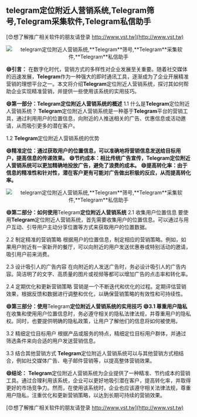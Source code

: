 ## **telegram定位附近人营销系统,**Telegram**筛号,**Telegram**采集软件,**Telegram**私信助手**

[😍想了解推广相关软件的朋友请登录 http://www.vst.tw](http://www.vst.tw)

 <center><img src="https://vst.tw/MP4/tuiguang/png/4.png" alt="telegram定位附近人营销系统,**Telegram**筛号,**Telegram**采集软件,**Telegram**私信助手"></center>

**😄引言：**
在数字化时代，营销方式的多样性对企业发展至关重要。随着社交媒体的迅速发展，**Telegram**作为一种强大的即时通讯工具，逐渐成为了企业开展精准营销的理想平台之一。本文将介绍**Telegram**定位附近人营销系统，探讨其如何帮助企业实现精准营销，并提供一些使用该系统的实用技巧。

**😄第一部分：**Telegram**定位附近人营销系统的概述**
1.1 什么是**Telegram**定位附近人营销系统？
**Telegram**定位附近人营销系统是一种基于**Telegram**平台的营销工具，通过利用用户的位置信息，向附近的人推送相关的广告、优惠信息或活动邀请，从而吸引更多的潜在客户。

1.2 **Telegram**定位附近人营销系统的优势

**😄精准定位：通过获取用户的位置信息，可以准确地将营销信息发送给目标用户，提高信息的传递效果。**
**😄节约成本：相比传统广告宣传，**Telegram**定位附近人营销系统可以更加精确地投放广告，避免了浪费的成本。**
**😄提高转化率：由于信息的精准性和针对性，潜在客户更有可能对广告做出积极的反应，从而提高转化率。**

 <center><img src="https://vst.tw/MP4/tuiguang/png/1.png" alt="telegram定位附近人营销系统,**Telegram**筛号,**Telegram**采集软件,**Telegram**私信助手"></center>

**😄第二部分：如何使用**Telegram**定位附近人营销系统**
2.1 收集用户位置信息
要使用**Telegram**定位附近人营销系统，首先需要收集用户的位置信息。可以通过与用户互动、引导用户主动分享位置等方式来获取用户的位置数据。

2.2 制定精准的营销策略
根据用户的位置信息，制定相应的营销策略。例如，如果用户附近有一家新开的餐厅，可以向附近的用户发送优惠券或特别活动的邀请，吸引用户前来消费。

2.3 设计吸引人的广告内容
在向附近的人发送广告时，务必设计吸引人的广告内容。简洁明了的文字、高质量的图片或视频等都可以增加广告的点击率和转化率。

2.4 定期优化和更新营销策略
营销是一个不断迭代和优化的过程。定期评估营销效果，根据反馈和数据进行调整和优化，以确保营销策略的有效性和可持续性。

**😄第三部分：使用**Telegram**定位附近人营销系统的实用技巧**
**😄3.1 尊重用户隐私**
在收集和使用用户位置信息时，务必遵守相关的隐私法律法规，并尊重用户的隐私权。同时，也要提供明确的隐私政策，让用户了解他们的信息将如何被使用。

3.2 精细定位目标用户
根据产品或服务的特点，精细定位目标用户群体，并通过筛选条件来向合适的用户发送营销信息。

3.3 结合其他营销方式
**Telegram**定位附近人营销系统可以与其他营销方式相结合，例如社交媒体广告、电子邮件营销等，以提高整体营销效果。

**😄结论：**
**Telegram**定位附近人营销系统为企业提供了一种精准、节约成本的营销工具。通过合理利用该系统，企业可以更好地吸引潜在客户，提高转化率，并取得更好的市场竞争力。然而，在使用该系统时，企业也应该遵守相关法律法规，尊重用户隐私，注重优化和更新营销策略，以达到长期可持续的营销效果。

[😍想了解推广相关软件的朋友请登录 http://www.vst.tw](http://www.vst.tw)



